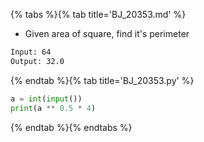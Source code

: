 {% tabs %}{% tab title='BJ_20353.md' %}

* Given area of square, find it's perimeter

```txt
Input: 64
Output: 32.0
```

{% endtab %}{% tab title='BJ_20353.py' %}

```py
a = int(input())
print(a ** 0.5 * 4)
```

{% endtab %}{% endtabs %}
